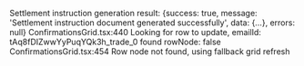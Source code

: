 Settlement instruction generation result: {success: true, message: 'Settlement instruction document generated successfully', data: {…}, errors: null}
ConfirmationsGrid.tsx:440 Looking for row to update, emailId: tAq8fDIZwwYyPuqYQk3h_trade_0 found rowNode: false
ConfirmationsGrid.tsx:454 Row node not found, using fallback grid refresh